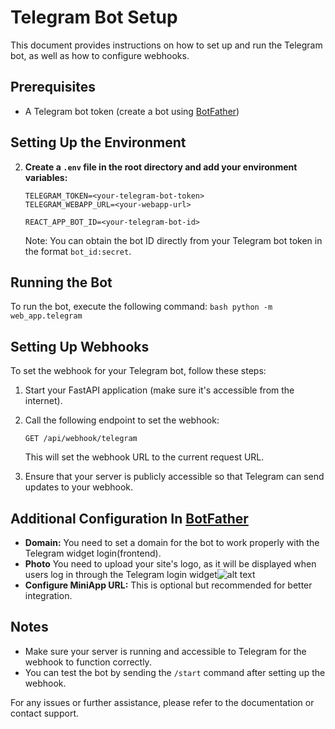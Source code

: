 # Telegram Bot Setup

This document provides instructions on how to set up and run the Telegram bot, as well as how to configure webhooks.

## Prerequisites
- A Telegram bot token (create a bot using [BotFather](https://core.telegram.org/bots#botfather))

## Setting Up the Environment

2. **Create a `.env` file in the root directory and add your environment variables:**
   ```env
   TELEGRAM_TOKEN=<your-telegram-bot-token>
   TELEGRAM_WEBAPP_URL=<your-webapp-url>

   REACT_APP_BOT_ID=<your-telegram-bot-id>
   ```
   Note: You can obtain the bot ID directly from your Telegram bot token in the format `bot_id:secret`.

## Running the Bot

To run the bot, execute the following command:
    ```bash
    python -m web_app.telegram
    ```


## Setting Up Webhooks

To set the webhook for your Telegram bot, follow these steps:

1. Start your FastAPI application (make sure it's accessible from the internet).
2. Call the following endpoint to set the webhook:
   ```http
   GET /api/webhook/telegram
   ```
   This will set the webhook URL to the current request URL.

3. Ensure that your server is publicly accessible so that Telegram can send updates to your webhook.

## Additional Configuration In [BotFather](https://core.telegram.org/bots#botfather)

- **Domain:** You need to set a domain for the bot to work properly with the Telegram widget login(frontend).
- **Photo** You need to upload your site's logo, as it will be displayed when users log in through the Telegram login widget![alt text](./assets/image.png)
- **Configure MiniApp URL:** This is optional but recommended for better integration.

## Notes

- Make sure your server is running and accessible to Telegram for the webhook to function correctly.
- You can test the bot by sending the `/start` command after setting up the webhook.

For any issues or further assistance, please refer to the documentation or contact support.